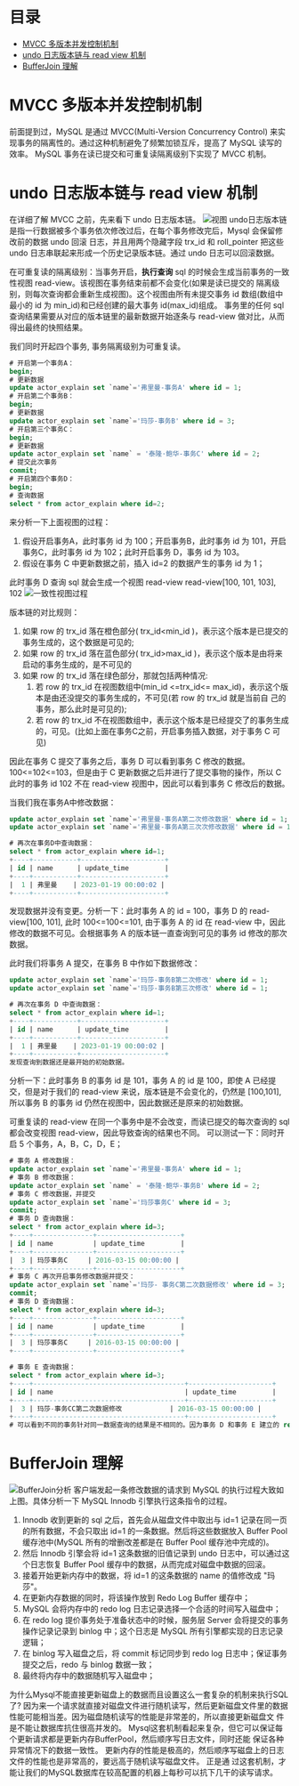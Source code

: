 目录
=================

* [MVCC 多版本并发控制机制](#mvcc-多版本并发控制机制)
* [undo 日志版本链与 read view 机制](#undo-日志版本链与-read-view-机制)
* [BufferJoin 理解](#bufferjoin-理解)

# MVCC 多版本并发控制机制
前面提到过，MySQL 是通过 MVCC(Multi-Version Concurrency Control) 来实现事务的隔离性的。通过这种机制避免了频繁加锁互斥，提高了 MySQL 读写的效率。
MySQL 事务在读已提交和可重复读隔离级别下实现了 MVCC 机制。

# undo 日志版本链与 read view 机制
在详细了解 MVCC 之前，先来看下 undo 日志版本链。
![视图](../photo/11.视图.png)
undo日志版本链是指一行数据被多个事务依次修改过后，在每个事务修改完后，Mysql 会保留修改前的数据 undo 回滚 日志，并且用两个隐藏字段 trx_id
和 roll_pointer 把这些 undo 日志串联起来形成一个历史记录版本链。通过 undo 日志可以回滚数据。

在可重复读的隔离级别：当事务开启，**执行查询** sql 的时候会生成当前事务的一致性视图 read-view。该视图在事务结束前都不会变化(如果是读已提交的
隔离级别，则每次查询都会重新生成视图)。这个视图由所有未提交事务 id 数组(数组中最小的 id 为 min_id)和已经创建的最大事务 id(max_id)组成。
事务里的任何 sql 查询结果需要从对应的版本链里的最新数据开始逐条与 read-view 做对比，从而得出最终的快照结果。

我们同时开起四个事务, 事务隔离级别为可重复读。
```sql
# 开启第一个事务A：
begin;
# 更新数据
update actor_explain set `name`='弗里曼-事务A' where id = 1;
# 开启第二个事务B：
begin;
# 更新数据
update actor_explain set `name`='玛莎-事务B' where id = 3;
# 开启第三个事务C：
begin;
# 更新数据
update actor_explain set `name` = '泰隆·鲍华-事务C' where id = 2;
# 提交此次事务
commit;
# 开启第四个事务D：
begin;
# 查询数据
select * from actor_explain where id=2;
```
来分析一下上面视图的过程：
1. 假设开启事务A，此时事务 id 为 100；开启事务B，此时事务 id 为 101，开启事务C，此时事务 id 为 102；此时开启事务
D，事务 id 为 103。 
2. 假设在事务 C 中更新数据之前，插入 id=2 的数据产生的事务 id 为 1；

此时事务 D 查询 sql 就会生成一个视图 read-view read-view[100, 101, 103], 102
![一致性视图过程](../photo/12.一致性视图过程.png)

版本链的对比规则：
1. 如果 row 的 trx_id 落在橙色部分( trx_id<min_id )，表示这个版本是已提交的事务生成的，这个数据是可见的;
2. 如果 row 的 trx_id 落在蓝色部分( trx_id>max_id )，表示这个版本是由将来启动的事务生成的，是不可见的
3. 如果 row 的 trx_id 落在绿色部分，那就包括两种情况:
   1. 若 row 的 trx_id 在视图数组中(min_id <=trx_id<= max_id)，表示这个版本是由还没提交的事务生成的，不可见(若 row 的 trx_id 就是当前自
      己的事务，那么此时是可见的);
   2. 若 row 的 trx_id 不在视图数组中，表示这个版本是已经提交了的事务生成的，可见。(比如上面在事务C之前，开启事务插入数据，对于事务 C 可见)

因此在事务 C 提交了事务之后，事务 D 可以看到事务 C 修改的数据。 100<=102<=103，但是由于 C 更新数据之后并进行了提交事物的操作，所以 C 
此时的事务 id 102 不在 read-view 视图中，因此可以看到事务 C 修改后的数据。

当我们我在事务A中修改数据：
```sql
update actor_explain set `name`='弗里曼-事务A第二次修改数据' where id = 1;
update actor_explain set `name`='弗里曼-事务A第三次次修改数据' where id = 1;

# 再次在事务D中查询数据：
select * from actor_explain where id=1;
+----+-----------+---------------------+
| id | name      | update_time         |
+----+-----------+---------------------+
|  1 | 弗里曼    | 2023-01-19 00:00:02 |
+----+-----------+---------------------+
```
发现数据并没有变更。分析一下：此时事务 A 的 id = 100，事务 D 的 read-view[100, 101], 此时 100<=100<=101, 由于事务 A 的 id 在 read-view
中，因此修改的数据不可见。会根据事务 A 的版本链一直查询到可见的事务 id 修改的那次数据。

此时我们将事务 A 提交，在事务 B 中作如下数据修改：
```sql
update actor_explain set `name`='玛莎-事务B第二次修改' where id = 1;
update actor_explain set `name`='玛莎-事务B第三次修改' where id = 1;

# 再次在事务 D 中查询数据：
select * from actor_explain where id=1;
+----+-----------+---------------------+
| id | name      | update_time         |
+----+-----------+---------------------+
|  1 | 弗里曼    | 2023-01-19 00:00:02 |
+----+-----------+---------------------+
发现查询到数据还是最开始的初始数据。
```
分析一下：此时事务 B 的事务 id 是 101，事务 A 的 id 是 100，即使 A 已经提交，但是对于我们的 read-view 来说，版本链是不会变化的，仍然是
[100,101], 所以事务 B 的事务 id 仍然在视图中，因此数据还是原来的初始数据。

可重复读的 read-view 在同一个事务中是不会改变，而读已提交的每次查询的 sql 都会改变视图 read-view，因此导致查询的结果也不同。
可以测试一下：同时开启 5 个事务，A，B，C，D，E；
```sql
# 事务 A 修改数据：
update actor_explain set `name`='弗里曼-事务A' where id = 1;
# 事务 B 修改数据：
update actor_explain set `name` = '泰隆·鲍华-事务B' where id = 2;
# 事务 C 修改数据，并提交
update actor_explain set `name`='玛莎事务C' where id = 3;
commit;
# 事务 D 查询数据：
select * from actor_explain where id=3;
+----+---------------+---------------------+
| id | name          | update_time         |
+----+---------------+---------------------+
|  3 | 玛莎事务C     | 2016-03-15 00:00:00 |
+----+---------------+---------------------+
# 事务 C 再次开启事务修改数据并提交：
update actor_explain set `name`='玛莎- 事务C第二次数据修改' where id = 3;
commit;
# 事务 D 查询数据：
select * from actor_explain where id=3;
+----+---------------+---------------------+
| id | name          | update_time         |
+----+---------------+---------------------+ 
|  3 | 玛莎事务C     | 2016-03-15 00:00:00 |
+----+---------------+---------------------+

# 事务 E 查询数据：
select * from actor_explain where id=3;
+----+--------------------------------------+---------------------+
| id | name                                 | update_time         |
+----+--------------------------------------+---------------------+
|  3 | 玛莎-事务CC第二次数据修改            | 2016-03-15 00:00:00 |
+----+--------------------------------------+---------------------+
# 可以看到不同的事务针对同一数据查询的结果是不相同的。因为事务 D 和事务 E 建立的 read-view 不同。
```

# BufferJoin 理解
![BufferJoin分析](../photo/13.BufferJoin分析.png)
 客户端发起一条修改数据的请求到 MySQL 的执行过程大致如上图。具体分析一下 MySQL Innodb 引擎执行这条指令的过程。
1. Innodb 收到更新的 sql 之后，首先会从磁盘文件中取出与 id=1 记录在同一页的所有数据，不会只取出 id=1 的一条数据。然后将这些数据放入
 Buffer Pool 缓存池中(MySQL 所有的增删改差都是在 Buffer Pool 缓存池中完成的)。
2. 然后 Innodb 引擎会将 id=1 这条数据的旧值记录到 undo 日志中，可以通过这个日志恢复 Buffer Pool 缓存中的数据，从而完成对磁盘中数据的回滚。
3. 接着开始更新内存中的数据，将 id=1 的这条数据的 name 的值修改成 "玛莎"。
4. 在更新内存数据的同时，将该操作放到 Redo Log Buffer 缓存中；
5. MySQL 会将内存中的 redo log 日志记录选择一个合适的时间写入磁盘中；
6. 在 redo log 提价事务处于准备状态中的时候，服务层 Server 会将提交的事务操作记录记录到 binlog 中；这个日志是 MySQL 所有引擎都实现的日志记录逻辑；
7. 在 binlog 写入磁盘之后，将 commit 标记同步到 redo log 日志中；保证事务提交之后，redo 与 binlog 数据一致；
8. 最终将内存中的数据随机写入磁盘中；

为什么Mysql不能直接更新磁盘上的数据而且设置这么一套复杂的机制来执行SQL了? 
因为来一个请求就直接对磁盘文件进行随机读写，然后更新磁盘文件里的数据性能可能相当差。因为磁盘随机读写的性能是非常差的，所以直接更新磁盘文
件是不能让数据库抗住很高并发的。 Mysql这套机制看起来复杂，但它可以保证每个更新请求都是更新内存BufferPool，然后顺序写日志文件，同时还能
保证各种异常情况下的数据一致性。 更新内存的性能是极高的，然后顺序写磁盘上的日志文件的性能也是非常高的，要远高于随机读写磁盘文件。 正是通
过这套机制，才能让我们的MySQL数据库在较高配置的机器上每秒可以抗下几干的读写请求。


